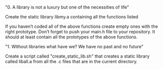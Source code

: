 "0. A library is not a luxury but one of the necessities of life"

Create the static library libmy.a containing all the functions listed

If you haven’t coded all of the above functions create empty ones with the right prototype.
Don’t forget to push your main.h file to your repository. It should at least contain all the prototypes of the above functions.

"1. Without libraries what have we? We have no past and no future"

Create a script called "create_static_lib.sh" that creates a static library called liball.a from all the .c files that are in the current directory.
